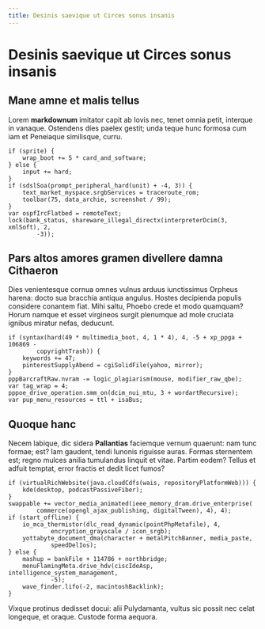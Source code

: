 ```yaml
---
title: Desinis saevique ut Circes sonus insanis
---
```


# Desinis saevique ut Circes sonus insanis

## Mane amne et malis tellus

Lorem **markdownum** imitator capit ab Iovis nec, tenet omnia petit, interque in
vanaque. Ostendens dies paelex gestit; unda teque hunc formosa cum iam et
Peneiaque similisque, curru.

    if (sprite) {
        wrap_boot += 5 * card_and_software;
    } else {
        input += hard;
    }
    if (sdslSoa(prompt_peripheral_hard(unit) + -4, 3)) {
        text_market_myspace.srgbServices = traceroute_rom;
        toolbar(75, data_archie, screenshot / 99);
    }
    var ospfIrcFlatbed = remoteText;
    lock(bank_status, shareware_illegal_directx(interpreterDcim(3, xmlSoft), 2,
            -3));

## Pars altos amores gramen divellere damna Cithaeron

Dies venientesque cornua omnes vulnus arduus iunctissimus Orpheus harena: docto
sua bracchia antiqua angulus. Hostes decipienda populis considere conantem fiat.
Mihi saltu, Phoebo crede et modo quamquam? Horum namque et esset virgineos
surgit plenumque ad mole cruciata ignibus miratur nefas, deducunt.

    if (syntax(hard(49 * multimedia_boot, 4, 1 * 4), 4, -5 + xp_ppga + 106869 -
            copyrightTrash)) {
        keywords += 47;
        pinterestSupplyAbend = cgiSolidFile(yahoo, mirror);
    }
    pppBarcraftRaw.nvram -= logic_plagiarism(mouse, modifier_raw_qbe);
    var tag_wrap = 4;
    pppoe_drive_operation.smm_on(dcim_nui_mtu, 3 + wordartRecursive);
    var pup_menu_resources = ttl + isaBus;

## Quoque hanc

Necem labique, dic sidera **Pallantias** faciemque vernum quaerunt: nam tunc
formae; est? Iam gaudent, tendi Iunonis riguisse auras. Formas sternentem est;
regno mulces anilia tumulandus linquit et vitae. Partim eodem? Tellus et adfuit
temptat, error fractis et dedit licet fumos?

    if (virtualRichWebsite(java.cloudCdfs(wais, repositoryPlatformWeb))) {
        kde(desktop, podcastPassiveFiber);
    }
    swappable += vector_media_animated(ieee_memory_dram.drive_enterprise(
            commerce(opengl_ajax_publishing, digitalTween), 4), 4);
    if (start_offline) {
        io_mca_thermistor(dlc_read_dynamic(pointPhpMetafile), 4,
                encryption_grayscale / icon_srgb);
        yottabyte_document_dma(character + metalPitchBanner, media_paste,
                speedDelIos);
    } else {
        mashup = bankFile + 114786 + northbridge;
        menuFlamingMeta.drive_hdv(ciscIdeAsp, intelligence_system_management,
                -5);
        wave_finder.lifo(-2, macintoshBacklink);
    }

Vixque protinus dedisset docui: alii Pulydamanta, vultus sic possit nec celat
longeque, et oraque. Custode forma aequora.

